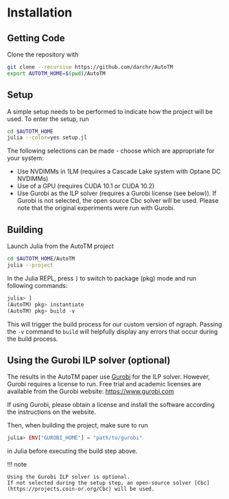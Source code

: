 # Installation

## Getting Code

Clone the repository with
```sh
git clone --recursive https://github.com/darchr/AutoTM
export AUTOTM_HOME=$(pwd)/AutoTM
```

## Setup

A simple setup needs to be performed to indicate how the project will be used.
To enter the setup, run
```sh
cd $AUTOTM_HOME
julia --color=yes setup.jl
```
The following selections can be made - choose which are appropriate for your system:
* Use NVDIMMs in 1LM (requires a Cascade Lake system with Optane DC NVDIMMs)
* Use of a GPU (requires CUDA 10.1 or CUDA 10.2)
* Use Gurobi as the ILP solver (requires a Gurobi license (see below)).
    If Gurobi is not selected, the open source Cbc solver will be used.
    Please note that the original experiments were run with Gurobi.
    
## Building

Launch Julia from the AutoTM project
```sh
cd $AUTOTM_HOME/AutoTM
julia --project
```

In the Julia REPL, press `]` to switch to package (pkg) mode and run following commands:
```julia
julia> ]
(AutoTM) pkg> instantiate
(AutoTM) pkg> build -v
```
This will trigger the build process for our custom version of ngraph.
Passing the `-v` command to `build` will helpfully display any errors that occur during the build process.

## Using the Gurobi ILP solver (optional)

The results in the AutoTM paper use [Gurobi](https://www.gurobi.com) for the ILP solver.
However, Gurobi requires a license to run.
Free trial and academic licenses are available from the Gurobi website: https://www.gurobi.com

If using Gurobi, please obtain a license and install the software according the instructions on the website.

Then, when building the project, make sure to run
```julia
julia> ENV["GUROBI_HOME"] = "path/to/gurobi"
```
in Julia before executing the build step above.

!!! note

    Using the Gurobi ILP solver is optional.
    If not selected during the setup step, an open-source solver [Cbc](https://projects.coin-or.org/Cbc) will be used.


